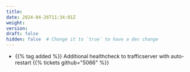 ```yaml
---
title:
date: 2024-04-26T11:34:01Z
weight:
version:
draft: false
hidden: false  # Change it to `true` to have a dev change
---
```


<!-- Available tags are: added, changed, deprecated, removed, fixed, security, performance -->
- {{% tag added %}} Additional healthcheck to trafficserver with auto-restart {{% tickets github="5066" %}}
